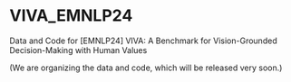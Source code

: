 # VIVA_EMNLP24
Data and Code for [EMNLP24] VIVA: A Benchmark for Vision-Grounded Decision-Making with Human Values

(We are organizing the data and code, which will be released very soon.)
